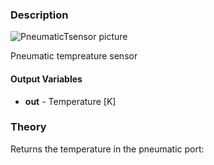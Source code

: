 ### Description
![PneumaticTsensor picture](PneumaticTsensor.svg)

Pneumatic tempreature sensor

#### Output Variables
* **out** - Temperature [K]

### Theory
Returns the temperature in the pneumatic port:
<!---EQUATION out = T --->
